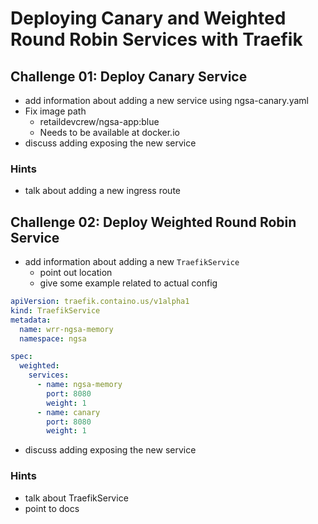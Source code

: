 # Deploying Canary and Weighted Round Robin Services with Traefik

## Challenge 01: Deploy Canary Service

- add information about adding a new service using ngsa-canary.yaml
- Fix image path
  - retaildevcrew/ngsa-app:blue
  - Needs to be available at docker.io
- discuss adding exposing the new service

### Hints

- talk about adding a new ingress route

## Challenge 02: Deploy Weighted Round Robin Service

- add information about adding a new `TraefikService` 
  - point out location
  - give some example related to actual config

```yaml 
apiVersion: traefik.containo.us/v1alpha1
kind: TraefikService
metadata:
  name: wrr-ngsa-memory
  namespace: ngsa

spec:
  weighted:
    services:
      - name: ngsa-memory
        port: 8080
        weight: 1
      - name: canary
        port: 8080
        weight: 1
```

- discuss adding exposing the new service
<!-- markdownlint-disable MD024 -->
### Hints
<!-- markdownlint-enable MD024 -->
- talk about TraefikService
- point to docs
